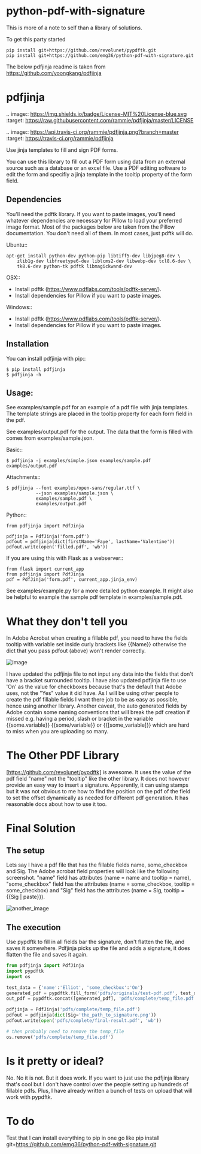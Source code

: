 # python-pdf-with-signature

This is more of a note to self than a library of solutions.

To get this party started

```
pip install git+https://github.com/revolunet/pypdftk.git
pip install git+https://github.com/emg36/python-pdf-with-signature.git
```


The below pdfjinja readme is taken from https://github.com/yoongkang/pdfjinja

pdfjinja
========

.. image:: https://img.shields.io/badge/License-MIT%20License-blue.svg
  :target: https://raw.githubusercontent.com/rammie/pdfjinja/master/LICENSE

.. image:: https://api.travis-ci.org/rammie/pdfjinja.png?branch=master
  :target: https://travis-ci.org/rammie/pdfjinja


Use jinja templates to fill and sign PDF forms.

You can use this library to fill out a PDF form using data from an external
source such as a database or an excel file. Use a PDF editing software to edit
the form and specifiy a jinja template in the tooltip property of the form
field.


Dependencies
------------

You'll need the pdftk library. If you want to paste images, you'll need whatever
dependencies are necessary for Pillow to load your preferred image format.
Most of the packages below are taken from the Pillow documentation. You don't
need all of them. In most cases, just pdftk will do.


Ubuntu::

    apt-get install python-dev python-pip libtiff5-dev libjpeg8-dev \
        zlib1g-dev libfreetype6-dev liblcms2-dev libwebp-dev tcl8.6-dev \
        tk8.6-dev python-tk pdftk libmagickwand-dev


OSX::

  * Install pdftk (https://www.pdflabs.com/tools/pdftk-server/).
  * Install dependencies for Pillow if you want to paste images.


Windows::

  * Install pdftk (https://www.pdflabs.com/tools/pdftk-server/).
  * Install dependencies for Pillow if you want to paste images.


Installation
------------

You can install pdfjinja with pip::

    $ pip install pdfjinja
    $ pdfjinja -h


Usage:
------

See examples/sample.pdf for an example of a pdf file with jinja templates.
The template strings are placed in the tooltip property for each form field
in the pdf.

See examples/output.pdf for the output. The data that the form is filled with
comes from examples/sample.json.


Basic::


    $ pdfjinja -j examples/simple.json examples/sample.pdf examples/output.pdf

Attachments::

    $ pdfjinja --font examples/open-sans/regular.ttf \
               --json examples/sample.json \
               examples/sample.pdf \
               examples/output.pdf


Python::

    from pdfjinja import PdfJinja

    pdfjinja = PdfJinja('form.pdf')
    pdfout = pdfjinja(dict(firstName='Faye', lastName='Valentine'))
    pdfout.write(open('filled.pdf', 'wb'))


If you are using this with Flask as a webserver::

    from flask import current_app
    from pdfjinja import PdfJinja
    pdf = PdfJinja('form.pdf', current_app.jinja_env)


See examples/example.py for a more detailed python example. It might also be
helpful to example the sample pdf template in examples/sample.pdf.


What they don't tell you
========================

In Adobe Acrobat when creating a fillable pdf, you need to have the fields tooltip with variable set inside curly brackets like {{Name}} otherwise the dict that you pass pdfout (above) won't render correctly. 

![image](https://github.com/emg36/python-pdf-with-signature/blob/master/Screen%20Shot%202019-02-21%20at%2012.10.04%20PM.png)

I have updated the pdfjinja file to not input any data into the fields that don't have a bracket surrounded tooltip. 
I have also updated pdfjinja file to use 'On' as the value for checkboxes because that's the default that Adobe uses, not the "Yes" value it did have. As I will be using other people to create the pdf fillable fields I want there job to be as easy as possible, hence using another library. Another caveat, the auto generated fields by Adobe contain some naming conventions that will break the pdf creation if missed e.g. having a period, slash or bracket in the variable {{some.variable}} {{some/variable}} or {{[some_variable]}} which are hard to miss when you are uploading so many. 


The Other PDF Library
=====================

[https://github.com/revolunet/pypdftk] is awesome. It uses the value of the pdf field "name" not the "tooltip" like the other library. It does not however provide an easy way to insert a signature. Apparently, it can using stamps but it was not obvious to me how to find the position on the pdf of the field to set the offset dynamically as needed for different pdf generation. It has reasonable docs about how to use it too.


Final Solution
==============

The setup
---------
Lets say I have a pdf file that has the fillable fields name, some_checkbox and Sig. The Adobe acrobat field properties will look like the following screenshot. "name" field has attributes (name = name and tooltip = name), "some_checkbox" field has the attributes (name = some_checkbox, tooltip = some_checkbox) and "Sig" field has the attributes (name = Sig, tooltip = {{Sig | paste}}).

![another_image](https://github.com/emg36/python-pdf-with-signature/blob/master/Screen%20Shot%202019-02-21%20at%2012.43.23%20PM.png)

The execution
-------------
Use pypdftk to fill in all fields bar the signature, don't flatten the file, and saves it somewhere. Pdfjinja picks up the file and adds a signature, it does flatten the file and saves it again.

```python
from pdfjinja import PdfJinja
import pypdftk
import os

test_data = {'name':'Elliot', 'some_checkbox':'On'}
generated_pdf = pypdftk.fill_form('pdfs/originals/test-pdf.pdf', test_data, flatten=False)
out_pdf = pypdftk.concat([generated_pdf], 'pdfs/complete/temp_file.pdf')

pdfjinja = PdfJinja('pdfs/complete/temp_file.pdf')
pdfout = pdfjinja(dict(Sig='the_path_to_signature.png'))
pdfout.write(open('pdfs/complete/final-result.pdf', 'wb'))

# then probably need to remove the temp_file
os.remove('pdfs/complete/temp_file.pdf')
```


Is it pretty or ideal?
======================

No. No it is not. But it does work. If you want to just use the pdfjinja library that's cool but I don't have control over the people setting up hundreds of fillable pdfs. Plus, I have already written a bunch of tests on upload that will work with pypdftk.


To do
=====

Test that I can install everything to pip in one go like pip install git+https://github.com/emg36/python-pdf-with-signature.git
